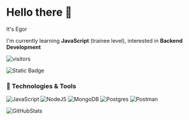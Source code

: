 # Hello there 👋
It's Egor  

I'm currently learning **JavaScript** (trainee level), interested in **Backend Development** 

![visitors](https://visitor-badge.laobi.icu/badge?EgorIvin=README.md)

![Static Badge](https://img.shields.io/badge/build-passing-brightgreen?logo=%230A66C2&link=https%3A%2F%2Fwww.linkedin.com%2Fin%2Fivinegor%2F)



### 🔧 Technologies & Tools

![JavaScript](https://img.shields.io/badge/javascript-%23323330.svg?style=for-the-badge&logo=javascript&logoColor=%23F7DF1E)
![NodeJS](https://img.shields.io/badge/node.js-6DA55F?style=for-the-badge&logo=node.js&logoColor=white)
![MongoDB](https://img.shields.io/badge/MongoDB-%234ea94b.svg?style=for-the-badge&logo=mongodb&logoColor=white)
![Postgres](https://img.shields.io/badge/postgres-%23316192.svg?style=for-the-badge&logo=postgresql&logoColor=white)
![Postman](https://img.shields.io/badge/Postman-FF6C37?style=for-the-badge&logo=postman&logoColor=white)

![GitHubStats](http://github-profile-summary-cards.vercel.app/api/cards/stats?username=EgorIvin&theme=tokyonight)



